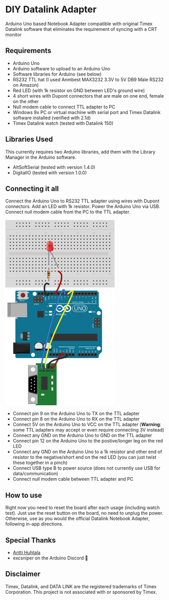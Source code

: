 # DIY Datalink Adapter
Arduino Uno based Notebook Adapter compatible with original Timex Datalink software that eliminates the requirement of syncing with a CRT monitor

## Requirements
-  Arduino Uno
-  Arduino software to upload to an Arduino Uno
-  Software libraries for Arduino (see below)
-  RS232 TTL hat (I used Anmbest MAX3232 3.3V to 5V DB9 Male RS232 on Amazon)
-  Red LED (with 1k resistor on GND between LED's ground wire)
-  4 short wires with Dupont connectors that are male on one end, female on the other
-  Null modem cable to connect TTL adapter to PC
-  Windows 9x PC or virtual machine with serial port and Timex Datalink software installed (verified with 2.1d)
-  Timex Datalink watch (tested with Datalink 150)

## Libraries Used
This currently requires two Arduino libraries, add them with the Library Manager in the Arduino software.
-  AltSoftSerial (tested with version 1.4.0)
-  DigitalIO (tested with version 1.0.0)

## Connecting it all
Connect the Arduino Uno to RS232 TTL adapter using wires with Dupont connectors. Add an LED with 1k resistor. Power the Arduino Uno via USB. Connect null modem cable from the PC to the TTL adapter.<br><br>
<img src="DIY_Datalink_Breadboard.png" width="340" height="577"><br>
-  Connect pin 9 on the Arduino Uno to TX on the TTL adapter
-  Connect pin 8 on the Arduino Uno to RX on the TTL adapter
-  Connect 5V on the Arduino Uno to VCC on the TTL adapter (<b>Warning</b>: some TTL adapters may accept or even require connecting 3V instead)
-  Connect any GND on the Arduino Uno to GND on the TTL adapter
-  Connect pin 12 on the Arduino Uno to the postive/longer leg on the red LED
-  Connect any GND on the Arduino Uno to a 1k resistor and other end of resistor to the negative/short end on the red LED (you can just twist these together in a pinch)
-  Connect USB type B to power source (does not currently use USB for data/communication)
-  Connect null modem cable between TTL adapter and PC

## How to use
Right now you need to reset the board after each usage (including watch test). Just use the reset button on the board, no need to unplug the power. Otherwise, use as you would the official Datalink Notebook Adapter, following in-app directions. 

## Special Thanks
- [Antti Huhtala][Antti]
- excsniper on the Arduino Discord 🦆

## Disclaimer
 Timex, Datalink, and DATA LINK are the registered trademarks of Timex Corporation.  This project is not associated with or sponsored by Timex.
 
[Antti]: <https://github.com/ahhuhtal>
